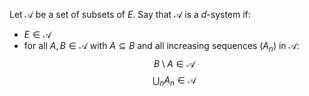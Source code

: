 Let $\mathcal{A}$ be a set of subsets of $E$. 
Say that $\mathcal{A}$ is a $d$-system if:
- $E\in \mathcal{A}$ 
- for all $A,B\in \mathcal{A}$ with $A\subseteq B$ and all increasing sequences $(A_{n})$ in $\mathcal{A}$:
$$
B\setminus A\in \mathcal{A}
$$
$$
\bigcup_{n}A_{n}\in \mathcal{A}
$$
